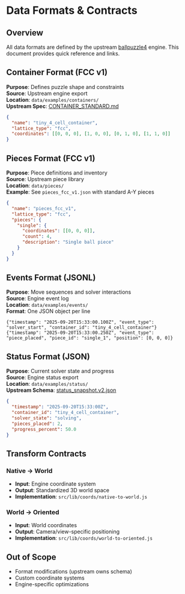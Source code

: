 # Data Formats & Contracts

## Overview
All data formats are defined by the upstream [ballpuzzle4](https://github.com/ABakker30/ballpuzzle4) engine. This document provides quick reference and links.

## Container Format (FCC v1)
**Purpose**: Defines puzzle shape and constraints  
**Source**: Upstream engine export  
**Location**: `data/examples/containers/`  
**Upstream Spec**: [CONTAINER_STANDARD.md](https://github.com/ABakker30/ballpuzzle4/blob/v1.6.0/docs/CONTAINER_STANDARD.md)

```json
{
  "name": "tiny_4_cell_container",
  "lattice_type": "fcc", 
  "coordinates": [[0, 0, 0], [1, 0, 0], [0, 1, 0], [1, 1, 0]]
}
```

## Pieces Format (FCC v1)
**Purpose**: Piece definitions and inventory  
**Source**: Upstream piece library  
**Location**: `data/pieces/`  
**Example**: See `pieces_fcc_v1.json` with standard A-Y pieces

```json
{
  "name": "pieces_fcc_v1",
  "lattice_type": "fcc",
  "pieces": {
    "single": {
      "coordinates": [[0, 0, 0]],
      "count": 4,
      "description": "Single ball piece"
    }
  }
}
```

## Events Format (JSONL)
**Purpose**: Move sequences and solver interactions  
**Source**: Engine event log  
**Location**: `data/examples/events/`  
**Format**: One JSON object per line

```jsonl
{"timestamp": "2025-09-20T15:33:00.100Z", "event_type": "solver_start", "container_id": "tiny_4_cell_container"}
{"timestamp": "2025-09-20T15:33:00.250Z", "event_type": "piece_placed", "piece_id": "single_1", "position": [0, 0, 0]}
```

## Status Format (JSON)
**Purpose**: Current solver state and progress  
**Source**: Engine status export  
**Location**: `data/examples/status/`  
**Upstream Schema**: [status_snapshot.v2.json](https://github.com/ABakker30/ballpuzzle4/blob/v1.6.0/docs/schemas/status_snapshot.v2.json)

```json
{
  "timestamp": "2025-09-20T15:33:00Z",
  "container_id": "tiny_4_cell_container", 
  "solver_state": "solving",
  "pieces_placed": 2,
  "progress_percent": 50.0
}
```

## Transform Contracts

### Native → World
- **Input**: Engine coordinate system
- **Output**: Standardized 3D world space
- **Implementation**: `src/lib/coords/native-to-world.js`

### World → Oriented  
- **Input**: World coordinates
- **Output**: Camera/view-specific positioning
- **Implementation**: `src/lib/coords/world-to-oriented.js`

## Out of Scope
- Format modifications (upstream owns schema)
- Custom coordinate systems
- Engine-specific optimizations
